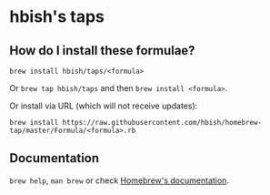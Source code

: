 # hbish's taps

## How do I install these formulae?
`brew install hbish/taps/<formula>`

Or `brew tap hbish/taps` and then `brew install <formula>`.

Or install via URL (which will not receive updates):

```
brew install https://raw.githubusercontent.com/hbish/homebrew-tap/master/Formula/<formula>.rb
```

## Documentation
`brew help`, `man brew` or check [Homebrew's documentation](https://docs.brew.sh).
